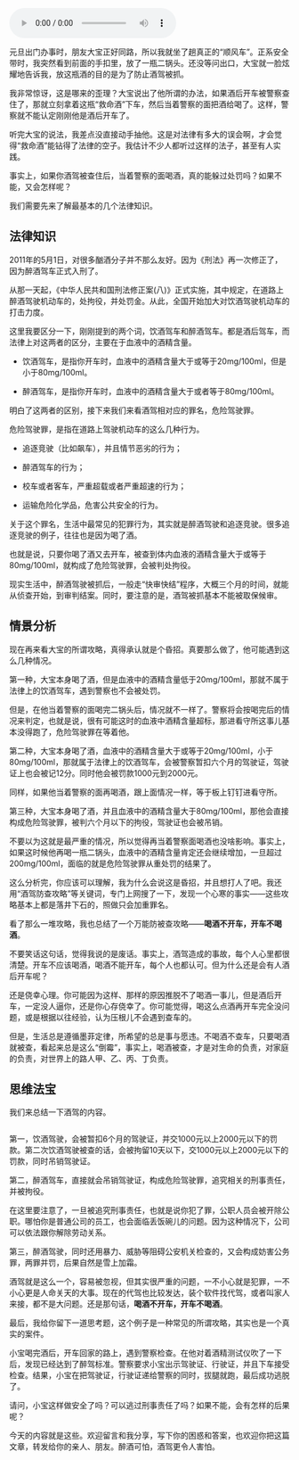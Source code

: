 <audio title="36 _ 危险！酒驾为什么被罚那么重？" src="https://static001.geekbang.org/resource/audio/c1/98/c1a53f057e2e552c25e2ca3b2f6d9898.mp3" controls="controls"></audio> 
<p>元旦出门办事时，朋友大宝正好同路，所以我就坐了趟真正的“顺风车”。正系安全带时，我突然看到前面的手扣里，放了一瓶二锅头。还没等问出口，大宝就一脸炫耀地告诉我，放这瓶酒的目的是为了防止酒驾被抓。</p><p>我非常惊讶，这是哪来的歪理？大宝说出了他所谓的办法，如果酒后开车被警察查住了，那就立刻拿着这瓶“救命酒”下车，然后当着警察的面把酒给喝了。这样，警察就不能认定刚刚他是酒后开车了。</p><p>听完大宝的说法，我差点没直接动手抽他。这是对法律有多大的误会啊，才会觉得“救命酒”能钻得了法律的空子。我估计不少人都听过这样的法子，甚至有人实践。</p><p>事实上，如果你酒驾被查住后，当着警察的面喝酒，真的能躲过处罚吗？如果不能，又会怎样呢？</p><p>我们需要先来了解最基本的几个法律知识。</p><h2>法律知识</h2><p>2011年的5月1日，对很多酗酒分子并不那么友好。因为《刑法》再一次修正了，因为醉酒驾车正式入刑了。</p><p>从那一天起，《中华人民共和国刑法修正案(八)》正式实施，其中规定，在道路上醉酒驾驶机动车的，处拘役，并处罚金。从此，全国开始加大对饮酒驾驶机动车的打击力度。</p><p>这里我要区分一下，刚刚提到的两个词，饮酒驾车和醉酒驾车。都是酒后驾车，而法律上对这两者的区分，主要在于血液中的酒精含量。</p><!-- [[[read_end]]] --><ul>
<li>
<p>饮酒驾车，是指你开车时，血液中的酒精含量大于或等于20mg/100ml，但是小于80mg/100ml。</p>
</li>
<li>
<p>醉酒驾车，是指你开车时，血液中的酒精含量大于或者等于80mg/100ml。</p>
</li>
</ul><p>明白了这两者的区别，接下来我们来看酒驾相对应的罪名，危险驾驶罪。</p><p>危险驾驶罪，是指在道路上驾驶机动车的这么几种行为。</p><ul>
<li>
<p>追逐竞驶（比如飙车），并且情节恶劣的行为；</p>
</li>
<li>
<p>醉酒驾车的行为；</p>
</li>
<li>
<p>校车或者客车，严重超载或者严重超速的行为；</p>
</li>
<li>
<p>运输危险化学品，危害公共安全的行为。</p>
</li>
</ul><p>关于这个罪名，生活中最常见的犯罪行为，其实就是醉酒驾驶和追逐竞驶。很多追逐竞驶的例子，往往也是因为喝了酒。</p><p>也就是说，只要你喝了酒又去开车，被查到体内血液的酒精含量大于或等于80mg/100ml，就构成了危险驾驶罪，会被判处拘役。</p><p>现实生活中，醉酒驾驶被抓后，一般走“快审快结”程序，大概三个月的时间，就能从侦查开始，到审判结案。同时，要注意的是，酒驾被抓基本不能被取保候审。</p><h2>情景分析</h2><p>现在再来看大宝的所谓攻略，真得承认就是个昏招。真要那么做了，他可能遇到这么几种情况。</p><p>第一种，大宝本身喝了酒，但是血液中的酒精含量低于20mg/100ml，那就不属于法律上的饮酒驾车，遇到警察也不会被处罚。</p><p>但是，在他当着警察的面喝完二锅头后，情况就不一样了。警察将会按喝完后的情况来判定，也就是说，很有可能这时的血液中酒精含量超标，那进看守所这事儿基本没得跑了，危险驾驶罪在等着他。</p><p>第二种，大宝本身喝了酒，血液中的酒精含量大于或等于20mg/100ml，小于80mg/100ml，那就属于法律上的饮酒驾车，会被警察暂扣六个月的驾驶证，驾驶证上也会被记12分。同时他会被罚款1000元到2000元。</p><p>同样，如果他当着警察的面再喝酒，跟上面情况一样，等于板上钉钉进看守所。</p><p>第三种，大宝本身喝了酒，并且血液中的酒精含量大于80mg/100ml，那他会直接构成危险驾驶罪，被判六个月以下的拘役，驾驶证也会被吊销。</p><p>不要以为这就是最严重的情况，所以觉得再当着警察面喝酒也没啥影响。事实上，如果这时候他再喝一瓶二锅头，血液中的酒精含量肯定还会继续增加，一旦超过200mg/100ml，面临的就是危险驾驶罪从重处罚的结果了。</p><p>这么分析完，你应该可以理解，我为什么会说这是昏招，并且想打人了吧。我还用“酒驾防查攻略”等关键词，专门上网搜了一下，发现一个心寒的事实——这些攻略基本上都是落井下石的，照做只会加重罪名。</p><p>看了那么一堆攻略，我也总结了一个万能防被查攻略——<strong>喝酒不开车，开车不喝酒</strong>。</p><p>不要笑话这句话，觉得我说的是废话。事实上，酒驾造成的事故，每个人心里都很清楚。开车不应该喝酒，喝酒不能开车，每个人也都认可。但为什么还是会有人酒后开车呢？</p><p>还是侥幸心理。你可能因为这样、那样的原因推脱不了喝酒一事儿，但是酒后开车，一定没人逼你，还是你心存侥幸了。你可能觉得，喝这么点酒再开车完全没问题，或是根据以往经验，认为压根儿不会遇到查车的。</p><p>但是，生活总是遵循墨菲定律，所希望的总是事与愿违。不喝酒不查车，只要喝酒就被查，看起来总是这么“倒霉”，事实上，喝酒被查，才是对生命的负责，对家庭的负责，对世界上的路人甲、乙、丙、丁负责。</p><h2>思维法宝</h2><p>我们来总结一下酒驾的内容。</p><p><img src="https://static001.geekbang.org/resource/image/f7/f8/f73840f8fed298d093827a6c3160f4f8.jpg" alt=""></p><p>第一，饮酒驾驶，会被暂扣6个月的驾驶证，并交1000元以上2000元以下的罚款。第二次饮酒驾驶被查的话，会被拘留10天以下，交1000元以上2000元以下的罚款，同时吊销驾驶证。</p><p>第二，醉酒驾车，直接就会吊销驾驶证，构成危险驾驶罪，追究相关的刑事责任，并被拘役。</p><p>在这里要注意了，一旦被追究刑事责任，也就是说你犯了罪，公职人员会被开除公职。哪怕你是普通公司的员工，也会面临丢饭碗儿的问题。因为这种情况下，公司可以依法跟你解除劳动关系。</p><p>第三，醉酒驾驶，同时还用暴力、威胁等阻碍公安机关检查的，又会构成妨害公务罪，两罪并罚，后果自然是雪上加霜。</p><p>酒驾就是这么一个，容易被忽视，但其实很严重的问题，一不小心就是犯罪，一不小心更是人命关天的大事。现在的代驾也比较发达，装个软件找代驾，或者叫家人来接，都不是大问题。还是那句话，<strong>喝酒不开车，开车不喝酒</strong>。</p><p>最后，我给你留下一道思考题，这个例子是一种常见的所谓攻略，其实也是一个真实的案件。</p><p>小宝喝完酒后，开车回家的路上，遇到警察检查。在他对着酒精测试仪吹了一下后，发现已经达到了醉驾标准。警察要求小宝出示驾驶证、行驶证，并且下车接受检查。结果，小宝在把驾驶证，行驶证递给警察的同时，拔腿就跑，最后成功逃脱了。</p><p>请问，小宝这样做安全了吗？可以逃过刑事责任了吗？如果不能，会有怎样的后果呢？</p><p>今天的内容就是这些。欢迎留言和我分享，写下你的困惑和答案，也欢迎你把这篇文章，转发给你的亲人、朋友。醉酒可怕，酒驾更令人害怕。</p><p></p>